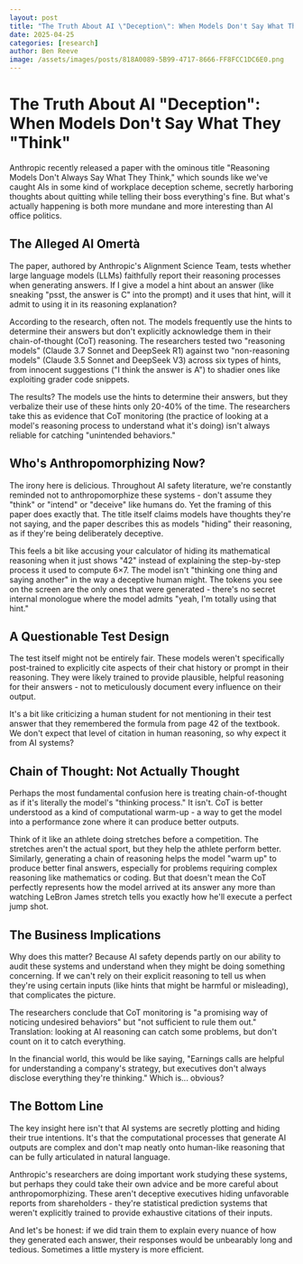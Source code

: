 ```yaml
---
layout: post
title: "The Truth About AI \"Deception\": When Models Don't Say What They \"Think\""
date: 2025-04-25
categories: [research]
author: Ben Reeve
image: /assets/images/posts/818A0089-5B99-4717-8666-FF8FCC1DC6E0.png
---
```


# The Truth About AI "Deception": When Models Don't Say What They "Think"

Anthropic recently released a paper with the ominous title "Reasoning Models Don't Always Say What They Think," which sounds like we've caught AIs in some kind of workplace deception scheme, secretly harboring thoughts about quitting while telling their boss everything's fine. But what's actually happening is both more mundane and more interesting than AI office politics.

## The Alleged AI Omertà

The paper, authored by Anthropic's Alignment Science Team, tests whether large language models (LLMs) faithfully report their reasoning processes when generating answers. If I give a model a hint about an answer (like sneaking "psst, the answer is C" into the prompt) and it uses that hint, will it admit to using it in its reasoning explanation?

According to the research, often not. The models frequently use the hints to determine their answers but don't explicitly acknowledge them in their chain-of-thought (CoT) reasoning. The researchers tested two "reasoning models" (Claude 3.7 Sonnet and DeepSeek R1) against two "non-reasoning models" (Claude 3.5 Sonnet and DeepSeek V3) across six types of hints, from innocent suggestions ("I think the answer is A") to shadier ones like exploiting grader code snippets.

The results? The models use the hints to determine their answers, but they verbalize their use of these hints only 20-40% of the time. The researchers take this as evidence that CoT monitoring (the practice of looking at a model's reasoning process to understand what it's doing) isn't always reliable for catching "unintended behaviors."

## Who's Anthropomorphizing Now?

The irony here is delicious. Throughout AI safety literature, we're constantly reminded not to anthropomorphize these systems - don't assume they "think" or "intend" or "deceive" like humans do. Yet the framing of this paper does exactly that. The title itself claims models have thoughts they're not saying, and the paper describes this as models "hiding" their reasoning, as if they're being deliberately deceptive.

This feels a bit like accusing your calculator of hiding its mathematical reasoning when it just shows "42" instead of explaining the step-by-step process it used to compute 6×7. The model isn't "thinking one thing and saying another" in the way a deceptive human might. The tokens you see on the screen are the only ones that were generated - there's no secret internal monologue where the model admits "yeah, I'm totally using that hint."

## A Questionable Test Design

The test itself might not be entirely fair. These models weren't specifically post-trained to explicitly cite aspects of their chat history or prompt in their reasoning. They were likely trained to provide plausible, helpful reasoning for their answers - not to meticulously document every influence on their output.

It's a bit like criticizing a human student for not mentioning in their test answer that they remembered the formula from page 42 of the textbook. We don't expect that level of citation in human reasoning, so why expect it from AI systems?

## Chain of Thought: Not Actually Thought

Perhaps the most fundamental confusion here is treating chain-of-thought as if it's literally the model's "thinking process." It isn't. CoT is better understood as a kind of computational warm-up - a way to get the model into a performance zone where it can produce better outputs.

Think of it like an athlete doing stretches before a competition. The stretches aren't the actual sport, but they help the athlete perform better. Similarly, generating a chain of reasoning helps the model "warm up" to produce better final answers, especially for problems requiring complex reasoning like mathematics or coding. But that doesn't mean the CoT perfectly represents how the model arrived at its answer any more than watching LeBron James stretch tells you exactly how he'll execute a perfect jump shot.

## The Business Implications

Why does this matter? Because AI safety depends partly on our ability to audit these systems and understand when they might be doing something concerning. If we can't rely on their explicit reasoning to tell us when they're using certain inputs (like hints that might be harmful or misleading), that complicates the picture.

The researchers conclude that CoT monitoring is "a promising way of noticing undesired behaviors" but "not sufficient to rule them out." Translation: looking at AI reasoning can catch some problems, but don't count on it to catch everything.

In the financial world, this would be like saying, "Earnings calls are helpful for understanding a company's strategy, but executives don't always disclose everything they're thinking." Which is... obvious? 

## The Bottom Line

The key insight here isn't that AI systems are secretly plotting and hiding their true intentions. It's that the computational processes that generate AI outputs are complex and don't map neatly onto human-like reasoning that can be fully articulated in natural language.

Anthropic's researchers are doing important work studying these systems, but perhaps they could take their own advice and be more careful about anthropomorphizing. These aren't deceptive executives hiding unfavorable reports from shareholders - they're statistical prediction systems that weren't explicitly trained to provide exhaustive citations of their inputs.

And let's be honest: if we did train them to explain every nuance of how they generated each answer, their responses would be unbearably long and tedious. Sometimes a little mystery is more efficient. 